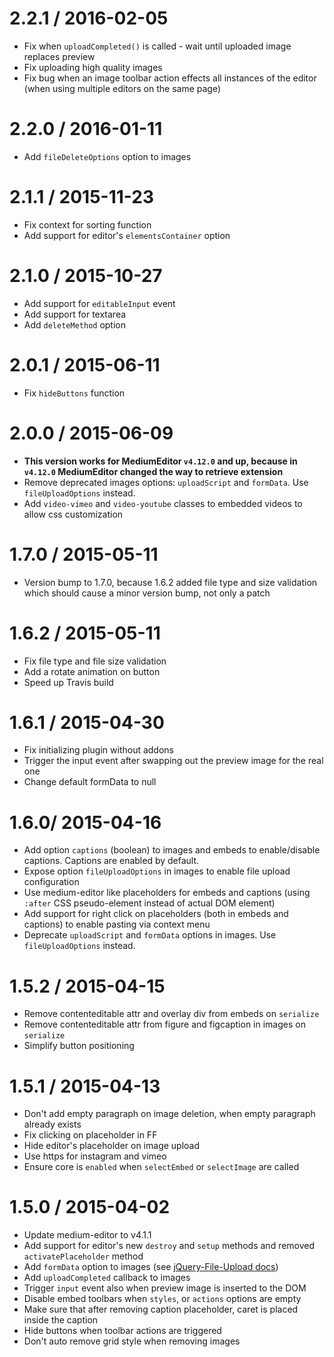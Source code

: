 
2.2.1 / 2016-02-05
==================

  * Fix when `uploadCompleted()` is called - wait until uploaded image replaces preview
  * Fix uploading high quality images
  * Fix bug when an image toolbar action effects all instances of the editor (when using multiple editors on the same page)

2.2.0 / 2016-01-11
==================

  * Add ```fileDeleteOptions``` option to images

2.1.1 / 2015-11-23
==================

  * Fix context for sorting function
  * Add support for editor's ```elementsContainer``` option

2.1.0 / 2015-10-27
==================

  * Add support for ```editableInput``` event
  * Add support for textarea
  * Add ```deleteMethod``` option

2.0.1 / 2015-06-11
==================

  * Fix ```hideButtons``` function

2.0.0 / 2015-06-09
==================

  * **This version works for MediumEditor ```v4.12.0``` and up, because in ```v4.12.0``` MediumEditor changed the way to retrieve extension**
  * Remove deprecated images options: ```uploadScript``` and ```formData```. Use ```fileUploadOptions``` instead.
  * Add ```video-vimeo``` and ```video-youtube``` classes to embedded videos to allow css customization

1.7.0 / 2015-05-11
==================

  * Version bump to 1.7.0, because 1.6.2 added file type and size validation which should cause a minor version bump, not only a patch

1.6.2 / 2015-05-11
==================

  * Fix file type and file size validation
  * Add a rotate animation on button
  * Speed up Travis build

1.6.1 / 2015-04-30
==================

  * Fix initializing plugin without addons
  * Trigger the input event after swapping out the preview image for the real one
  * Change default formData to null

1.6.0/ 2015-04-16
==================

  * Add option ```captions``` (boolean) to images and embeds to enable/disable captions. Captions are enabled by default.
  * Expose option ```fileUploadOptions``` in images to enable file upload configuration
  * Use medium-editor like placeholders for embeds and captions (using ```:after``` CSS pseudo-element instead of actual DOM element)
  * Add support for right click on placeholders (both in embeds and captions) to enable pasting via context menu
  * Deprecate ```uploadScript``` and ```formData``` options in images. Use ```fileUploadOptions``` instead.

1.5.2 / 2015-04-15
==================

  * Remove contenteditable attr and overlay div from embeds on ```serialize```
  * Remove contenteditable attr from figure and figcaption in images on ```serialize```
  * Simplify button positioning

1.5.1 / 2015-04-13
==================

  * Don't add empty paragraph on image deletion, when empty paragraph already exists
  * Fix clicking on placeholder in FF
  * Hide editor's placeholder on image upload
  * Use https for instagram and vimeo
  * Ensure core is ```enabled``` when ```selectEmbed``` or ```selectImage``` are called

1.5.0 / 2015-04-02
==================

  * Update medium-editor to v4.1.1
  * Add support for editor's new ```destroy``` and ```setup``` methods and removed ```activatePlaceholder``` method
  * Add ```formData``` option to images (see [jQuery-File-Upload docs](https://github.com/blueimp/jQuery-File-Upload/wiki/Options#formdata))
  * Add ```uploadCompleted``` callback to images
  * Trigger ```input``` event also when preview image is inserted to the DOM
  * Disable embed toolbars when ```styles```, or ```actions``` options are empty
  * Make sure that after removing caption placeholder, caret is placed inside the caption
  * Hide buttons when toolbar actions are triggered
  * Don't auto remove grid style when removing images

